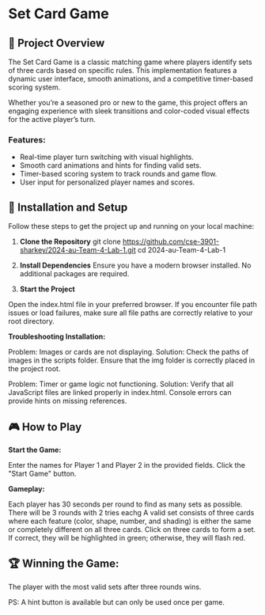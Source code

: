 # Set Card Game

## 🎴 Project Overview
The Set Card Game is a classic matching game where players identify sets of three cards based on specific rules. This implementation features a dynamic user interface, smooth animations, and a competitive timer-based scoring system. 

Whether you’re a seasoned pro or new to the game, this project offers an engaging experience with sleek transitions and color-coded visual effects for the active player’s turn. 

### **Features:**
- Real-time player turn switching with visual highlights.
- Smooth card animations and hints for finding valid sets.
- Timer-based scoring system to track rounds and game flow.
- User input for personalized player names and scores.

## 🚀 Installation and Setup
Follow these steps to get the project up and running on your local machine:

1. **Clone the Repository**
   git clone https://github.com/cse-3901-sharkey/2024-au-Team-4-Lab-1.git
   cd 2024-au-Team-4-Lab-1
2. **Install Dependencies**
 Ensure you have a modern browser installed. No additional packages are required.

3. **Start the Project**

Open the index.html file in your preferred browser.
If you encounter file path issues or load failures, make sure all file paths are correctly relative to your root directory.


**Troubleshooting Installation:**

Problem: Images or cards are not displaying.
Solution: Check the paths of images in the scripts folder. Ensure that the img folder is correctly placed in the project root.

Problem: Timer or game logic not functioning.
Solution: Verify that all JavaScript files are linked properly in index.html. Console errors can provide hints on missing references.
    
## 🎮 How to Play

**Start the Game:**

Enter the names for Player 1 and Player 2 in the provided fields.
Click the "Start Game" button.

**Gameplay:**

Each player has 30 seconds per round to find as many sets as possible.
There will be 3 rounds with 2 tries eachg
A valid set consists of three cards where each feature (color, shape, number, and shading) is either the same or completely different on all three cards.
Click on three cards to form a set. If correct, they will be highlighted in green; otherwise, they will flash red.

## 🏆 Winning the Game:

The player with the most valid sets after three rounds wins.


PS: A hint button is available but can only be used once per game.
